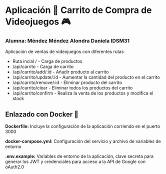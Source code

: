 # Aplicación 🛒 Carrito de Compra de Videojuegos 🎮
### **Alumna:** Méndez Méndez Alondra Daniela IDSM31
Aplicación de ventas de videojuegos con diferentes rutas
- Ruta incial / - Carga de productos
- /api/carrito - Carga de carrito
- /api/carrito/add/:id - Añadir producto al carrito
- /api/carrito/update/:id - Aumentar la cantidad del producto en el carrito
- /api/carrito/remove/:id - Eliminar producto del carrito
- /api/carrito/clear - Eliminar todos los productos del carrito
- /api/carrito/confirm - Realiza la venta de los productos y modifica el stock

## Enlazado con Docker 🐋

**Dockerfile:** Incluye la configuración de la aplicación corriendo en el puerto 3000

**docker-compose.yml:** Configuración del servicio y archivo de variables de entorno

**.env.example:** Variables de entorno de la aplicación, clave secreta para generar los JWT y credenciales para acceso a la API de Google con oAuth2.0

